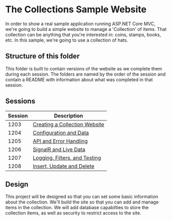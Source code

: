 # The Collections Sample Website

In order to show a real sample application running ASP.NET Core MVC, we're going to build a simple website to manage a 'Collection' of items.  That collection can be anything that you're interested in: coins, stamps, books, etc.  In this sample, we're going to use a collection of hats.

## Structure of this folder

This folder is built to contain versions of the website as we complete them during each session.  The folders are named by the order of the session and contain a README with information about what was completed in that session.

## Sessions

| Session | Description |
|---------|-------------|
| 1203 | [Creating a Collection Website](./1203-StartingTheSite/README.md) |
| 1204 | [Configuration and Data](./1204-ConfigurationAndData/README.md) |
| 1205 | [API and Error Handling](./1205-Api/README.md) |
| 1206 | [SignalR and Live Data](./1206-SignalR/README.md) |
| 1207 | [Logging, Filters, and Testing](./1207-LoggingFiltersTests/README.md) |
| 1208 | [Insert, Update and Delete](./1208-InsertUpdateDelete/README.md)

## Design

This project will be designed so that you can set some basic information about the collection.  We'll build the site so that you can add and manage items in the collection.  We will add database capabilties to store the collection items, as well as security to restrict access to the site.
